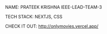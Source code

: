 NAME: PRATEEK KRISHNA
IEEE-LEAD-TEAM-3

TECH STACK: NEXTJS, CSS

CHECK IT OUT:
http://onlymovies.vercel.app/
